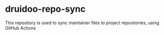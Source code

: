 # druidoo-repo-sync
This repository is used to sync maintainer files to project repositories, using GitHub Actions
